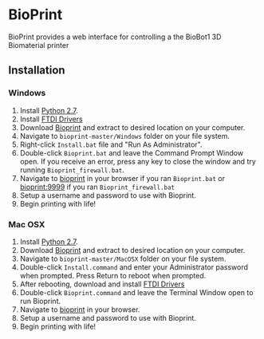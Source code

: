 BioPrint
=========

BioPrint provides a  web interface for controlling a the BioBot1 3D Biomaterial printer

Installation
------------

### Windows

1. Install [Python 2.7](https://www.python.org/ftp/python/2.7.11/python-2.7.11.msi).
2. Install [FTDI Drivers](http://www.ftdichip.com/Drivers/CDM/CDM%20v2.12.12%20WHQL%20Certified.exe)
3. Download [Bioprint](https://github.com/biobotsdev/bioprint/archive/v1.5.zip) and extract to desired location on your computer.
4. Navigate to `bioprint-master/Windows` folder on your file system.
5. Right-click `Install.bat` file and "Run As Administrator".
6. Double-click `Bioprint.bat` and leave the Command Prompt Window open. If you receive an error, press any key to close the window and try running `Bioprint_firewall.bat`.
7. Navigate to [bioprint](http://bioprint/) in your browser if you ran `Bioprint.bat` or [bioprint:9999](http//bioprint:9999/) if you ran `Bioprint_firewall.bat`
8. Setup a username and password to use with Bioprint.
9. Begin printing with life!

### Mac OSX

1. Install [Python 2.7](https://www.python.org/ftp/python/2.7.11/python-2.7.11-macosx10.6.pkg).
2. Download [Bioprint](https://github.com/biobotsdev/bioprint/archive/v1.5.zip) and extract to desired location on your computer.
3. Navigate to `bioprint-master/MacOSX` folder on your file system.
4. Double-click `Install.command` and enter your Administrator password when prompted. Press Return to reboot when prompted.
5. After rebooting, download and install [FTDI Drivers](http://www.ftdichip.com/Drivers/VCP/MacOSX/FTDIUSBSerialDriver_v2_3.dmg)
6. Double-click `Bioprint.command` and leave the Terminal Window open to run Bioprint.
7. Navigate to [bioprint](http://bioprint/) in your browser.
8. Setup a username and password to use with Bioprint.
9. Begin printing with life!
